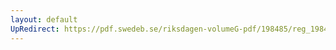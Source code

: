 ```yaml
---
layout: default
UpRedirect: https://pdf.swedeb.se/riksdagen-volumeG-pdf/198485/reg_198485__reg_03/reg_198485__reg_03_0050.pdf
---
```

